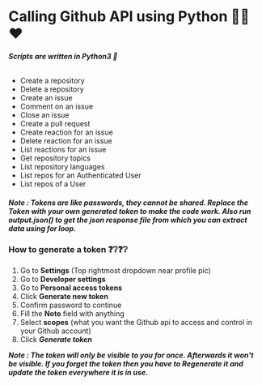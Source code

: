 <h1>Calling Github API using Python 🐍😎❤</h1>

<b><i>Scripts are written in Python3 🐍</i></b><br>
<br>
<ul>
  <li>Create a repository</li>
  <li>Delete a repository</li>
  <li>Create an issue</li>
  <li>Comment on an issue</li>
  <li>Close an issue</li>
  <li>Create a pull request</li>
  <li>Create reaction for an issue</li>
  <li>Delete reaction for an issue</li>
  <li>List reactions for an issue</li>
  <li>Get repository topics</li>
  <li>List repository languages</li>
  <li>List repos for an Authenticated User</li>
  <li>List repos of a User</li>
</ul>

<h4><i>Note : Tokens are like passwords, they cannot be shared. Replace the Token with your own generated token to make the code work. Also run output.json() to get the json response file from which you can extract data using for loop.</i></h4>

<h3>How to generate a token ❓❔❓❔ </h3>
<ol>
  <li>Go to <b>Settings</b> (Top rightmost dropdown near profile pic)</li>
  <li>Go to <b>Developer settings</b></li>
  <li>Go to <b>Personal access tokens</b></li>
  <li>Click <b>Generate new token</b></li>
  <li>Confirm password to continue</li>
  <li>Fill the <b>Note</b> field with anything</li>
  <li>Select <b>scopes</b> (what you want the Github api to access and control in your Github account)</li>
  <li>Click <b><i>Generate token</i></b></li>
</ol>
<b><i>Note : The token will only be visible to you for once. Afterwards it won't be visible. If you forget the token then you have to Regenerate it and update the token everywhere it is in use.</i></b>
